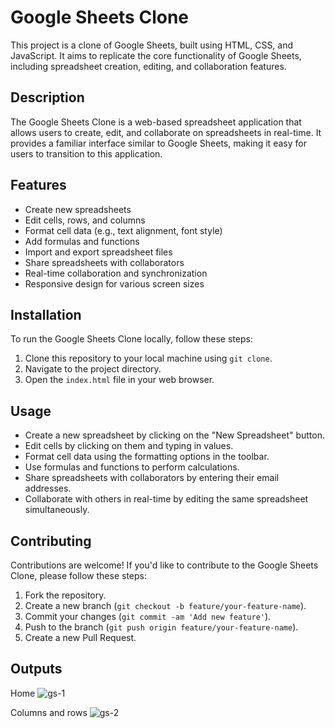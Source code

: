 # Google Sheets Clone

This project is a clone of Google Sheets, built using HTML, CSS, and JavaScript. It aims to replicate the core functionality of Google Sheets, including spreadsheet creation, editing, and collaboration features.

## Description

The Google Sheets Clone is a web-based spreadsheet application that allows users to create, edit, and collaborate on spreadsheets in real-time. It provides a familiar interface similar to Google Sheets, making it easy for users to transition to this application.

## Features

- Create new spreadsheets
- Edit cells, rows, and columns
- Format cell data (e.g., text alignment, font style)
- Add formulas and functions
- Import and export spreadsheet files
- Share spreadsheets with collaborators
- Real-time collaboration and synchronization
- Responsive design for various screen sizes


## Installation

To run the Google Sheets Clone locally, follow these steps:

1. Clone this repository to your local machine using `git clone`.
2. Navigate to the project directory.
3. Open the `index.html` file in your web browser.

## Usage

- Create a new spreadsheet by clicking on the "New Spreadsheet" button.
- Edit cells by clicking on them and typing in values.
- Format cell data using the formatting options in the toolbar.
- Use formulas and functions to perform calculations.
- Share spreadsheets with collaborators by entering their email addresses.
- Collaborate with others in real-time by editing the same spreadsheet simultaneously.

## Contributing

Contributions are welcome! If you'd like to contribute to the Google Sheets Clone, please follow these steps:

1. Fork the repository.
2. Create a new branch (`git checkout -b feature/your-feature-name`).
3. Commit your changes (`git commit -am 'Add new feature'`).
4. Push to the branch (`git push origin feature/your-feature-name`).
5. Create a new Pull Request.

## Outputs
 Home
 ![gs-1](https://github.com/ManishGupta03/Google-Sheet-Clone/assets/117648576/ea7e2465-dcfc-4b16-98e1-8f41e5fc9f17)

 Columns and rows
 ![gs-2](https://github.com/ManishGupta03/Google-Sheet-Clone/assets/117648576/d794213f-4ece-43a1-8942-0c7e2868118f)

